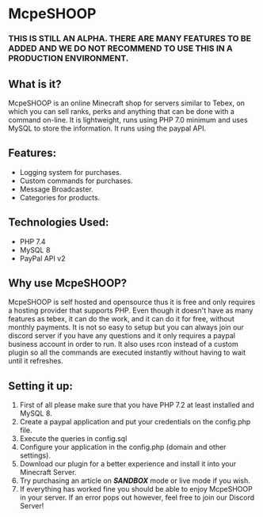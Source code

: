# McpeSHOOP
### THIS IS STILL AN ALPHA. THERE ARE MANY FEATURES TO BE ADDED AND WE DO NOT RECOMMEND TO USE THIS IN A PRODUCTION ENVIRONMENT.
## What is it?
McpeSHOOP is an online Minecraft shop for servers similar to Tebex, on which you can sell ranks, perks and anything that can be done with a command on-line. It is lightweight, runs using PHP 7.0 minimum and uses MySQL to store the information. It runs using the paypal API. 

## Features:
- Logging system for purchases.
- Custom commands for purchases.
- Message Broadcaster.
- Categories for products.

## Technologies Used:
- PHP 7.4
- MySQL 8
- PayPal API v2

## Why use McpeSHOOP?
McpeSHOOP is self hosted and opensource thus it is free and only requires a hosting provider that supports PHP. Even though it doesn't have as many features as tebex, it can do the work, and it can do it for free, without monthly payments. It is not so easy to setup but you can always join our discord server if you have any questions and it only requires a paypal business account in order to run. It also uses rcon instead of a custom plugin so all the commands are executed instantly without having to wait until it refreshes.

## Setting it up:
1. First of all please make sure that you have PHP 7.2 at least installed and MySQL 8.
2. Create a paypal application and put your credentials on the config.php file.
3. Execute the queries in config.sql
4. Configure your application in the config.php (domain and other settings).
5. Download our plugin for a better experience and install it into your Minecraft Server.
6. Try purchasing an article on ___**SANDBOX**___ mode or live mode if you wish.
7. If everything has worked fine you should be able to enjoy McpeSHOOP in your server. If an error pops out however, feel free to join our Discord Server!